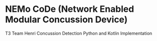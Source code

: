 # NEMo CoDe (Network Enabled Modular Concussion Device)
T3 Team Henri Concussion Detection Python and Kotlin Implementation
